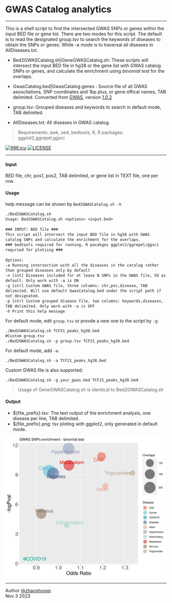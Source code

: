 # GWAS Catalog analytics

-----
This is a shell script to find the intersected GWAS SNPs or genes within the input BED file or gene list. There are two modes for this script. The default is to read the designated group.tsv to search the keywords of diseases to obtain the SNPs or genes. While -a mode is to traversal all diseases in AllDiseases.txt. 

 * Bed2GWASCatalog.sh|GeneGWASCatalog.sh: These scripts will intersect the input BED file in hg38 or the gene list with GWAS catalog SNPs or genes, and calculate the enrichment using *binomial test* for the overlaps.

 * GwasCatalog.bed|GwasCatalog.genes : Source file of all GWAS associtations, SNP coordinates and 1bp plus, or gene offical names, TAB delimited. Converted from [GWAS](https://www.ebi.ac.uk/gwas/), version [1.0.2](https://www.ebi.ac.uk/gwas/api/search/downloads/alternative) 
 * group.tsv: Grouped diseases and keywords to search in default mode, TAB delimited.
 * AllDiseases.txt: All diseases in GWAS catalog.

> Requirements:
awk, sed, bedtools, R, R packages: ggplot2,ggrepel,ggsci

[![996.icu](https://img.shields.io/badge/link-996.icu-red.svg)](https://996.icu) [![LICENSE](https://img.shields.io/badge/license-Anti%20996-blue.svg)](https://github.com/996icu/996.ICU/blob/master/LICENSE)

----

#### Input

BED file, chr, pos1, pos2, TAB delimited, or gene list in TEXT file, one per row.

#### Usage

help message can be shown by `Bed2GWASCatalog.sh -h`

```shell
./Bed2GWASCatalog.sh
Usage: Bed2GWASCatalog.sh <options> <input.bed>

### INPUT: BED file ###
This script will intersect the input BED file in hg38 with GWAS catalog SNPs and calculate the enrichment for the overlaps.
### bedtools required for running, R pacakges ggplot2/ggrepel/ggsci requried for plotiing ###

Options:
-a Running intersection with all the diseases in the catalog rather than grouped diseases only by default
-n [int] Diseases included for at lease N SNPs in the GWAS file, 50 as default. Only work with -a is ON
-g [str] Custom GWAS file, three columns: chr,pos,disease, TAB delimited. Will use default GwasCatalog.bed under the script path if not designated.
-p [str] Custom grouped disease file, two columns: keywords,diseases, TAB delimited. Only work with -a is OFF
-h Print this help message
```

For default mode, edit `group.tsv` or provde a new one to the script by `-g`:

```shell
./Bed2GWASCatalog.sh TCF21_peaks_hg38.bed
#Custom group.tsv
./Bed2GWASCatalog.sh -p group.tsv TCF21_peaks_hg38.bed
```

For default mode, add `-a`:

```shell
./Bed2GWASCatalog.sh -a TCF21_peaks_hg38.bed
```

Custom GWAS file is also supported:

```shell
./Bed2GWASCatalog.sh -g your_gwas.bed TCF21_peaks_hg38.bed
```

> Usage of GeneGWASCatalog.sh is identical to Bed2GWASCatalog.sh



#### Output

- ${file_prefix}.tsv: The text output of the enrichment analysis, one disease per line, TAB delimited.
- ${file_prefix}.png: tsv ploting with ggplot2, only generated in default mode.

![output.png](https://raw.githubusercontent.com/zhaoshuoxp/GWASanalytics/main/output.png)

------

Author [@zhaoshuoxp](https://github.com/zhaoshuoxp)  
Nov 3 2023  

